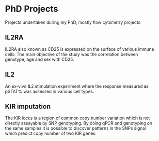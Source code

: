 # PhD Projects

Projects undertaken during my PhD, mostly flow cytometry projects.

## IL2RA

IL2RA also known as CD25 is expressed on the surface of various immune cells.
The main objective of the study was the correlation between genotype, age and sex with CD25.

## IL2

An ex-vivo IL2 stimulation experiment where the response measured as pSTAT% was assessed in various cell types.

## KIR imputation

The KIR locus is a region of common copy number variation which is not directly assayable by SNP genotyping.
By doing qPCR and genotyping on the same samples it is possible to discover patterns in the SNPs signal which predict copy number of two KIR genes.


